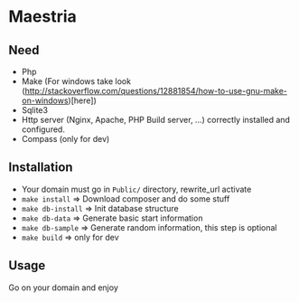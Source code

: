 Maestria
===

Need
---
- Php
- Make (For windows take look (http://stackoverflow.com/questions/12881854/how-to-use-gnu-make-on-windows)[here])
- Sqlite3
- Http server (Nginx, Apache, PHP Build server, ...) correctly installed and configured.
- Compass (only for dev)



Installation
---
- Your domain must go in `Public/` directory, rewrite_url activate
- `make install`  => Download composer and do some stuff
- `make db-install` => Init database structure
- `make db-data` => Generate basic start information
- `make db-sample` => Generate random information, this step is optional
- `make build` => only for dev


Usage
---
Go on your domain and enjoy
